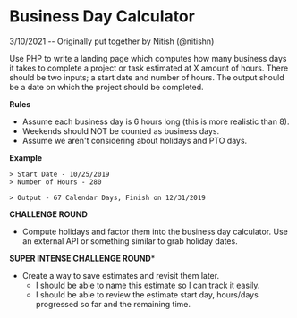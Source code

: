 # Business Day Calculator

3/10/2021 -- Originally put together by Nitish (@nitishn)

Use PHP to write a landing page which computes how many business days it takes to complete a project or task estimated at X amount of hours. There should be two inputs; a start date and number of hours. The output should be a date on which the project should be completed. 

**Rules**

* Assume each business day is 6 hours long (this is more realistic than 8).
* Weekends should NOT be counted as business days. 
* Assume we aren't considering about holidays and PTO days. 

**Example**

```
> Start Date - 10/25/2019
> Number of Hours - 280

> Output - 67 Calendar Days, Finish on 12/31/2019
```

**CHALLENGE ROUND**

* Compute holidays and factor them into the business day calculator. Use an external API or something similar to grab holiday dates. 

**SUPER INTENSE CHALLENGE ROUND***
* Create a way to save estimates and revisit them later. 
    * I should be able to name this estimate so I can track it easily. 
    * I should be able to review the estimate start day, hours/days progressed so far and the remaining time. 
    



